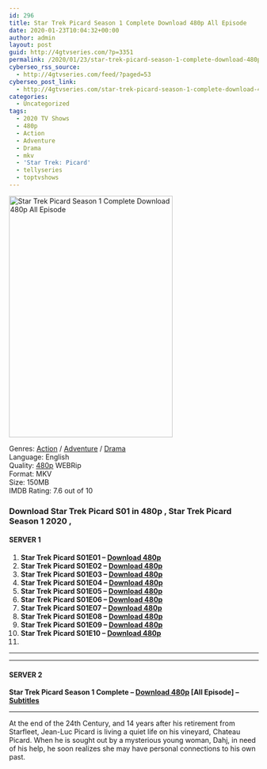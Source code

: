 ```yaml
---
id: 296
title: Star Trek Picard Season 1 Complete Download 480p All Episode
date: 2020-01-23T10:04:32+00:00
author: admin
layout: post
guid: http://4gtvseries.com/?p=3351
permalink: /2020/01/23/star-trek-picard-season-1-complete-download-480p-all-episode/
cyberseo_rss_source:
  - http://4gtvseries.com/feed/?paged=53
cyberseo_post_link:
  - http://4gtvseries.com/star-trek-picard-season-1-complete-download-480p-all-episode/
categories:
  - Uncategorized
tags:
  - 2020 TV Shows
  - 480p
  - Action
  - Adventure
  - Drama
  - mkv
  - 'Star Trek: Picard'
  - tellyseries
  - toptvshows
---
```

<img loading="lazy" class="aligncenter" src="https://1.bp.blogspot.com/-y4YGXhd96Rs/Xilq0bFornI/AAAAAAAAAQ8/f9EIShNrzb0EbMo7yvxgeZMBgk1WITI2ACK4BGAYYCw/s1600/Star%2BTrek%2BPicard%2BSeason%2B1.jpg" alt="Star Trek Picard Season 1 Complete Download 480p All Episode" width="330" height="488" />

Genres: <a href="http://4gtvseries.com/tag/action/" data-wpel-link="internal">Action</a> / <a href="http://4gtvseries.com/tag/adventure/" data-wpel-link="internal">Adventure</a> /&nbsp;<a href="http://4gtvseries.com/tag/drama/" data-wpel-link="internal">Drama</a>  
Language: English  
Quality:&nbsp;<a href="http://4gtvseries.com/tag/480p/" data-wpel-link="internal">480p</a> WEBRip  
Format: MKV  
Size: 150MB  
IMDB Rating: 7.6 out of 10

### **Download Star Trek Picard S01 in 480p , Star Trek Picard Season 1 2020 ,&nbsp;**

#### <span><strong>SERVER 1</strong></span>

  1. **Star Trek Picard S01E01 – <a href="http://slink.dl480p.xyz/wOaD9m" data-wpel-link="external" target="_blank" rel="nofollow external noopener noreferrer" class="wpel-icon-left"><i class="wpel-icon fa fa-download" aria-hidden="true"></i>Download 480p</a>**
  2. **Star Trek Picard S01E02 – <a href="http://slink.dl480p.xyz/BBviM" data-wpel-link="external" target="_blank" rel="nofollow external noopener noreferrer" class="wpel-icon-left"><i class="wpel-icon fa fa-download" aria-hidden="true"></i>Download 480p</a>**
  3. **Star Trek Picard S01E03 – <a href="http://slink.dl480p.xyz/LD1z77" data-wpel-link="external" target="_blank" rel="nofollow external noopener noreferrer" class="wpel-icon-left"><i class="wpel-icon fa fa-download" aria-hidden="true"></i>Download 480p</a>**
  4. **Star Trek Picard S01E04 – <a href="http://slink.dl480p.xyz/sv6Auv" data-wpel-link="external" target="_blank" rel="nofollow external noopener noreferrer" class="wpel-icon-left"><i class="wpel-icon fa fa-download" aria-hidden="true"></i>Download 480p</a>**
  5. **Star Trek Picard S01E05 – <a href="http://slink.dl480p.xyz/epCLY8e" data-wpel-link="external" target="_blank" rel="nofollow external noopener noreferrer" class="wpel-icon-left"><i class="wpel-icon fa fa-download" aria-hidden="true"></i>Download 480p</a>**
  6. **Star Trek Picard S01E06 – <a href="http://slink.dl480p.xyz/dwN0S" data-wpel-link="external" target="_blank" rel="nofollow external noopener noreferrer" class="wpel-icon-left"><i class="wpel-icon fa fa-download" aria-hidden="true"></i>Download 480p</a>**
  7. **Star Trek Picard S01E07 – <a href="http://slink.dl480p.xyz/49UQaz" data-wpel-link="external" target="_blank" rel="nofollow external noopener noreferrer" class="wpel-icon-left"><i class="wpel-icon fa fa-download" aria-hidden="true"></i>Download 480p</a>**
  8. **Star Trek Picard S01E08 – <a href="http://slink.dl480p.xyz/tWek" data-wpel-link="external" target="_blank" rel="nofollow external noopener noreferrer" class="wpel-icon-left"><i class="wpel-icon fa fa-download" aria-hidden="true"></i>Download 480p</a>**
  9. **Star Trek Picard S01E09 – <a href="http://slink.dl480p.xyz/U6IoMrqt" data-wpel-link="external" target="_blank" rel="nofollow external noopener noreferrer" class="wpel-icon-left"><i class="wpel-icon fa fa-download" aria-hidden="true"></i>Download 480p</a>**
 10. **Star Trek Picard S01E10 – <a href="http://slink.dl480p.xyz/fMdaCD2" data-wpel-link="external" target="_blank" rel="nofollow external noopener noreferrer" class="wpel-icon-left"><i class="wpel-icon fa fa-download" aria-hidden="true"></i>Download 480p</a>**
 11. 

* * *

* * *

#### <span><strong>SERVER 2</strong></span>

**Star Trek Picard Season 1 Complete – <a href="http://dl480p.xyz/3623/" data-wpel-link="external" target="_blank" rel="nofollow external noopener noreferrer" class="wpel-icon-left"><i class="wpel-icon fa fa-download" aria-hidden="true"></i>Download 480p</a> [All Episode] – <a href="https://www.subs4series.com/search_report.php?search=Star+Trek+Picard&searchType=1" data-wpel-link="external" target="_blank" rel="nofollow external noopener noreferrer" class="wpel-icon-left"><i class="wpel-icon fa fa-download" aria-hidden="true"></i>Subtitles</a>**

* * *

At the end of the 24th Century, and 14 years after his retirement from Starfleet, Jean-Luc Picard is living a quiet life on his vineyard, Chateau Picard. When he is sought out by a mysterious young woman, Dahj, in need of his help, he soon realizes she may have personal connections to his own past.

<div align="center">
</div>